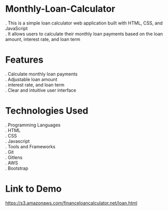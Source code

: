# Monthly-Loan-Calculator 
. This is a simple loan calculator web application built with HTML, CSS, and JavaScript <br>
. It allows users to calculate their monthly loan payments based on the loan amount, interest rate, and loan term

# Features
. Calculate monthly loan payments <br>
. Adjustable loan amount <br>
. interest rate, and loan term <br>
. Clear and intuitive user interface
 
# Technologies Used
. Programming Languages <br>
. HTML <br>
. CSS <br>
. Javascript <br>
. Tools and Frameworks <br>
. Git <br>
. Gitlens <br>
. AWS <br>
. Bootstrap

# Link to Demo
https://s3.amazonaws.com/financeloancalculator.net/loan.html






